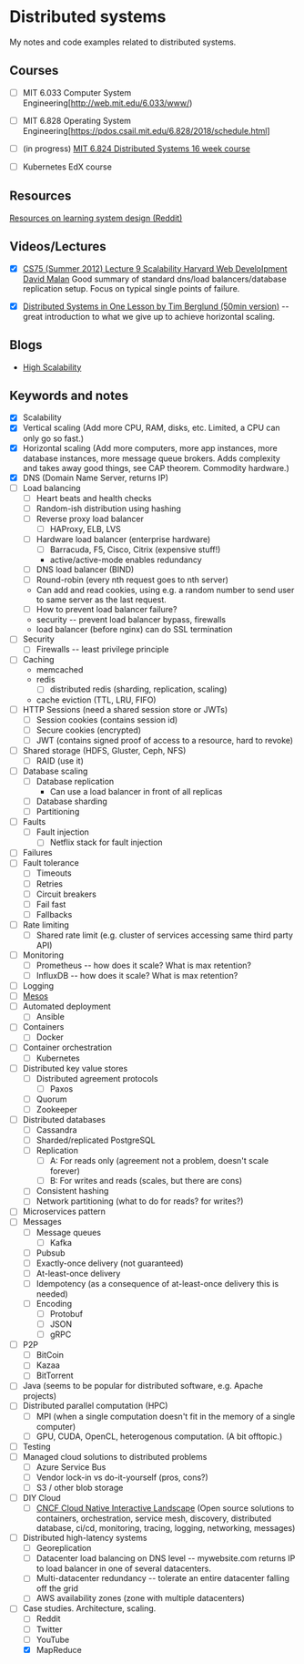 # Distributed systems

My notes and code examples related to distributed systems.


## Courses

- [ ] MIT 6.033 Computer System Engineering[http://web.mit.edu/6.033/www/)
- [ ] MIT 6.828 Operating System Engineering[https://pdos.csail.mit.edu/6.828/2018/schedule.html]
- [ ] (in progress) [MIT 6.824 Distributed Systems 16 week course](http://nil.csail.mit.edu/6.824/2017/)

- [ ] Kubernetes EdX course


## Resources

[Resources on learning system design (Reddit)](https://www.reddit.com/r/cscareerquestions/comments/5u825g/resources_on_learning_system_design_and_data/)

## Videos/Lectures

- [x] [CS75 (Summer 2012) Lecture 9 Scalability Harvard Web DeveloIpment David Malan](https://www.youtube.com/watch?v=-W9F__D3oY4)
Good summary of standard dns/load balancers/database replication setup.
Focus on typical single points of failure.

- [x] [Distributed Systems in One Lesson by Tim Berglund (50min version)](https://www.youtube.com/watch?v=Y6Ev8GIlbxc) -- great introduction to what we give up to achieve horizontal scaling.


## Blogs

- [High Scalability](http://highscalability.com/)

## Keywords and notes

- [x] Scalability
- [x] Vertical scaling (Add more CPU, RAM, disks, etc. Limited, a CPU can only go so fast.)
- [x] Horizontal scaling (Add more computers, more app instances, more database instances, more message queue brokers. Adds complexity and takes away good things, see CAP theorem. Commodity hardware.)
- [x] DNS (Domain Name Server, returns IP)
- [ ] Load balancing
    - [ ] Heart beats and health checks
    - [ ] Random-ish distribution using hashing
    - [ ] Reverse proxy load balancer
        - [ ] HAProxy, ELB, LVS
    - [ ] Hardware load balancer (enterprise hardware)
        - [ ] Barracuda, F5, Cisco, Citrix (expensive stuff!)
        - active/active-mode enables redundancy
    - [ ] DNS load balancer (BIND)
    - [ ] Round-robin (every nth request goes to nth server)
    - Can add and read cookies, using e.g. a random number to send user to same
      server as the last request.
    - [ ] How to prevent load balancer failure?
    - security -- prevent load balancer bypass, firewalls
    - load balancer (before nginx) can do SSL termination
- [ ] Security
    - [ ] Firewalls -- least privilege principle
- [ ] Caching
    - memcached
    - redis
        - [ ] distributed redis (sharding, replication, scaling)
    - cache eviction (TTL, LRU, FIFO)
- [ ] HTTP Sessions (need a shared session store or JWTs)
    - [ ] Session cookies (contains session id)
    - [ ] Secure cookies (encrypted)
    - [ ] JWT (contains signed proof of access to a resource, hard to revoke)
- [ ] Shared storage (HDFS, Gluster, Ceph, NFS)
    - [ ] RAID (use it)
- [ ] Database scaling
    - [ ] Database replication
        - Can use a load balancer in front of all replicas
    - [ ] Database sharding
    - [ ] Partitioning
- [ ] Faults
    - [ ] Fault injection
        - [ ] Netflix stack for fault injection
- [ ] Failures
- [ ] Fault tolerance
    - [ ] Timeouts
    - [ ] Retries
    - [ ] Circuit breakers
    - [ ] Fail fast
    - [ ] Fallbacks
- [ ] Rate limiting
    - [ ] Shared rate limit (e.g. cluster of services accessing same third party API)
- [ ] Monitoring
    - [ ] Prometheus -- how does it scale? What is max retention?
    - [ ] InfluxDB -- how does it scale? What is max retention?
- [ ] Logging
- [ ] [Mesos](http://mesos.apache.org/)
- [ ] Automated deployment
    - [ ] Ansible
- [ ] Containers
    - [ ] Docker
- [ ] Container orchestration
    - [ ] Kubernetes
- [ ] Distributed key value stores
    - [ ] Distributed agreement protocols
        - [ ] Paxos
    - [ ] Quorum
    - [ ] Zookeeper
- [ ] Distributed databases
    - [ ] Cassandra
    - [ ] Sharded/replicated PostgreSQL
    - [ ] Replication
        - [ ] A: For reads only (agreement not a problem, doesn't scale forever)
        - [ ] B: For writes and reads (scales, but there are cons)
    - [ ] Consistent hashing
    - [ ] Network partitioning (what to do for reads? for writes?)
- [ ] Microservices pattern
- [ ] Messages
    - [ ] Message queues
        - [ ] Kafka
    - [ ] Pubsub
    - [ ] Exactly-once delivery (not guaranteed)
    - [ ] At-least-once delivery
    - [ ] Idempotency (as a consequence of at-least-once delivery this is needed)
    - [ ] Encoding
        - [ ] Protobuf
        - [ ] JSON
        - [ ] gRPC
- [ ] P2P
    - [ ] BitCoin
    - [ ] Kazaa
    - [ ] BitTorrent
- [ ] Java (seems to be popular for distributed software, e.g. Apache projects)
- [ ] Distributed parallel computation (HPC)
    - [ ] MPI (when a single computation doesn't fit in the memory of a single computer)
    - [ ] GPU, CUDA, OpenCL, heterogenous computation. (A bit offtopic.)
- [ ] Testing
- [ ] Managed cloud solutions to distributed problems
    - [ ] Azure Service Bus
    - [ ] Vendor lock-in vs do-it-yourself (pros, cons?)
    - [ ] S3 / other blob storage
- [ ] DIY Cloud
    - [ ] [CNCF Cloud Native Interactive Landscape](https://landscape.cncf.io/) (Open source solutions to containers, orchestration, service mesh, discovery, distributed database, ci/cd, monitoring, tracing, logging, networking, messages)
- [ ] Distributed high-latency systems
    - [ ] Georeplication
    - [ ] Datacenter load balancing on DNS level -- mywebsite.com returns IP to
      load balancer in one of several datacenters.
    - [ ] Multi-datacenter redundancy -- tolerate an entire datacenter falling
          off the grid
    - [ ] AWS availability zones (zone with multiple datacenters)
- [ ] Case studies. Architecture, scaling. 
    - [ ] Reddit 
    - [ ] Twitter
    - [ ] YouTube
    - [x] MapReduce
